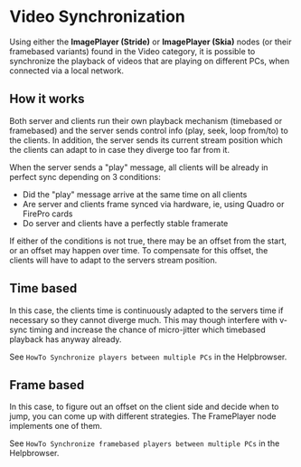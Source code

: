 # Video Synchronization

Using either the **ImagePlayer (Stride)** or **ImagePlayer (Skia)** nodes (or their framebased variants) found in the Video category, it is possible to synchronize the playback of videos that are playing on different PCs, when connected via a local network. 


## How it works
Both server and clients run their own playback mechanism (timebased or framebased) and the server sends control info (play, seek, loop from/to) to the clients. In addition, the server sends its current stream position which the clients can adapt to in case they diverge too far from it.

When the server sends a "play" message, all clients will be already in perfect sync depending on 3 conditions:

 - Did the "play" message arrive at the same time on all clients
 - Are server and clients frame synced via hardware, ie, using Quadro or FirePro cards
 - Do server and clients have a perfectly stable framerate
 
 If either of the conditions is not true, there may be an offset from the start, or an offset may happen over time. To compensate for this offset, the clients will have to adapt to the servers stream position.

## Time based

In this case, the clients time is continuously adapted to the servers time if necessary so they cannot diverge much. This may though interfere with v-sync timing and increase the chance of micro-jitter which timebased playback has anyway already. 

See `HowTo Synchronize players between multiple PCs`  in the Helpbrowser.

## Frame based

In this case, to figure out an offset on the client side and decide when to jump, you can come up with different strategies. The FramePlayer node implements one of them. 

See `HowTo Synchronize framebased players between multiple PCs`  in the Helpbrowser.